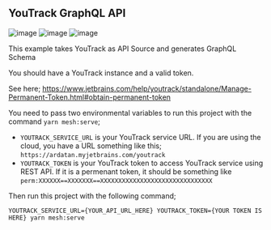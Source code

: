 ## YouTrack GraphQL API

![image](https://user-images.githubusercontent.com/20847995/79001969-29645080-7b58-11ea-87fb-01388c0cf286.png)
![image](https://user-images.githubusercontent.com/20847995/79002026-44cf5b80-7b58-11ea-8791-6e8633aaa9c4.png)
![image](https://user-images.githubusercontent.com/20847995/79002067-5add1c00-7b58-11ea-8129-0015009fee9e.png)


This example takes YouTrack as API Source and generates GraphQL Schema

You should have a YouTrack instance and a valid token.

See here; https://www.jetbrains.com/help/youtrack/standalone/Manage-Permanent-Token.html#obtain-permanent-token

You need to pass two environmental variables to run this project with the command `yarn mesh:serve`;

- `YOUTRACK_SERVICE_URL` is your YouTrack service URL. If you are using the cloud, you have a URL something like this; `https://ardatan.myjetbrains.com/youtrack`
- `YOUTRACK_TOKEN` is your YouTrack token to access YouTrack service using REST API. If it is a permenant token, it should be something like `perm:XXXXXX==XXXXXXX==XXXXXXXXXXXXXXXXXXXXXXXXXXXXXXX` 

Then run this project with the following command;
```
YOUTRACK_SERVICE_URL={YOUR_API_URL_HERE} YOUTRACK_TOKEN={YOUR TOKEN IS HERE} yarn mesh:serve
```
